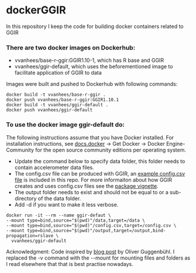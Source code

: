 # dockerGGIR
In this repository I keep the code for building docker containers related to GGIR

### There are two docker images on Dockerhub:
- vvanhees/base-r-ggir:GGIR1.10-1, which has R base and GGIR
- vvanhees/ggir-default, which uses the beforementioned image to facilitate application of GGIR to data

Images were built and pushed to Dockerhub with following commands:

```
docker build -t vvanhees/base-r-ggir .
docker push vvanhees/base-r-ggir:GGIR1.10.1
docker build -t vvanhees/ggir-default .
docker push vvanhees/ggir-default
```


### To use the docker image ggir-default do:

The following instructions assume that you have Docker installed. For installation instructions, see [docs.docker](https://docs.docker.com/) -> Get Docker -> Docker Engine-Community for the open source community editions per operating system.
- Update the command below to specify data folder, this folder needs to contain accelerometer data files.
- The config.csv file can be produced with GGIR, an [example config.csv file](ggir-default/config.csv) is included in this repo. For more informaiton about how GGIR creates and uses config.csv files see the [package vignette](https://cran.r-project.org/web/packages/GGIR/vignettes/GGIR.html#configuration-file).
- The output folder needs to exist and should not be equal to or a sub-directory of the data folder.
- Add -d if you want to make it less verbose.

```
docker run -it --rm --name ggir-defaut \
--mount type=bind,source="$(pwd)"/data,target=/data \
--mount type=bind,source="$(pwd)"/config.csv,target=/config.csv \
--mount type=bind,source="$(pwd)"/output,target=/output,bind-propagation=rslave \
  vvanhees/ggir-default
```

Acknowledgment: Code inspired by [blog post](https://www.r-bloggers.com/running-your-r-script-in-docker/) by Oliver Guggenbühl. I replaced the -v command with the --mount for mounting files and folders as I read elsewhere that that is best practise nowadays.
